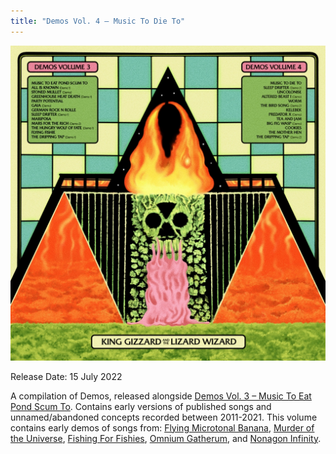 ```yaml
---
title: "Demos Vol. 4 – Music To Die To"
---
```


![album cover for Demos Volume 4](./cover.jpg)

Release Date: 15 July 2022

A compilation of Demos, released alongside [Demos Vol. 3 – Music To Eat Pond Scum To](../demos-vol-3-music-to-eat-pond-scum-to). Contains early versions of published songs and unnamed/abandoned concepts recorded between 2011-2021. This volume contains early demos of songs from: [Flying Microtonal Banana](../flying-microtonal-banana), [Murder of the Universe](../murder-of-the-universe), [Fishing For Fishies](../fishing-for-fishies), [Omnium Gatherum](../omnium-gatherium), and [Nonagon Infinity](../nonagon-infinity).
